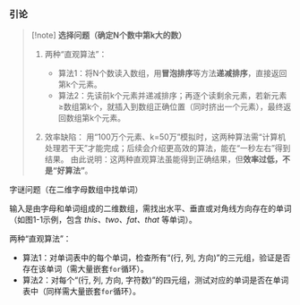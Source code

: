 ### 引论

> [!note] **选择问题（确定N个数中第k大的数）**
>
> 1. 两种“直观算法”：
>    - 算法1：将N个数读入数组，用**冒泡排序**等方法**递减排序**，直接返回第k个元素。
>    - 算法2：先读前k个元素并递减排序；再逐个读剩余元素，若新元素≥数组第k个，就插入到数组正确位置（同时挤出一个元素），最终返回数组第k个元素。
>
> 2. 效率缺陷：
>    用“100万个元素、k=50万”模拟时，这两种算法需“计算机处理若干天”才能完成；后续会介绍更高效的算法，能在“一秒左右”得到结果。
>    由此说明：这两种直观算法虽能得到正确结果，但**效率过低，不是“好算法”**。

字谜问题（在二维字母数组中找单词）

输入是由字母和单词组成的二维数组，需找出水平、垂直或对角线方向存在的单词（如图1-1示例，包含 *this、two、fat、that* 等单词）。

两种“直观算法”：

   - 算法1：对单词表中的每个单词，检查所有“(行, 列, 方向)”的三元组，验证是否存在该单词（需大量嵌套`for`循环）。
   - 算法2：对每个“(行, 列, 方向, 字符数)”的四元组，测试对应的单词是否在单词表中（同样需大量嵌套`for`循环）。

